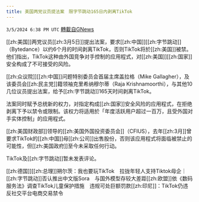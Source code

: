 ```yaml
---
title: 美国两党议员提法案　限字节跳动165日内剥离TikTok
---
```

`3/5/2024 6:38 PM UTC` [轉載自GNews](https://gnews.org/articles/2368007)

[[zh:美国]]两党议员[[zh:3月5日]]提出法案，要求[[zh:中国]][[zh:字节跳动]]（Bytedance）以约6个月的时间剥离TikTok，否则TikTok将於[[zh:美国]]被禁。他们指出，TikTok这种由外国竞争对手控制的应用程式，对[[zh:美国]][[zh:国家]]安全构成了不可接受的风险。

[[zh:众议院]][[zh:中国]]问题特别委员会首届主席盖拉格（Mike Gallagher），及该委员会[[zh:民主党]]籍领袖克里希纳穆尔蒂（Raja Krishnamoorthi），与其他10几位议员提出法案，给予[[zh:字节跳动]]165天时间剥离TikTok。

法案同时赋予总统新的权力，对指定构成[[zh:国家]]安全风险的应用程式，在拒绝剥离下予以禁令或限制。该权力将适用於「年度活跃用户超过一百万，且受外国对手实体控制」的应用程式。

[[zh:美国财政部]]领导的[[zh:美国外国投资委员会]]（CFIUS），去年[[zh:3月]]曾要求TikTok的[[zh:中国]]母[[zh:公司]]出售股份，否则该应用程式将面临被禁止的可能性，但[[zh:美国政府]]至今未采取任何行动。

TikTok及[[zh:字节跳动]]暂未发表评论。

[[zh:德国]][[zh:总理]]朔尔茨：我也要玩TikTok　拉拢年轻人支持Tiktok母企｜[[zh:字节跳动]]否认推出中文版Sora　与国外模型存较大差距[[zh:欧盟]]依《数码服务法》调查TikTok儿童保护措施　违规可处巨额罚款[[zh:印尼]]：TikTok仍违反社交平台电商交易禁令
